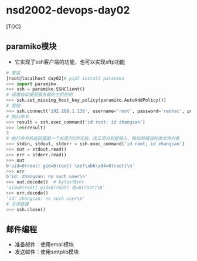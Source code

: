 # nsd2002-devops-day02

[TOC]

## paramiko模块

- 它实现了ssh客户端的功能，也可以实现sftp功能

```python
# 安装
[root@localhost day02]# pip3 install paramiko
>>> import paramiko
>>> ssh = paramiko.SSHClient()
# 设置自动接受服务器的主机密钥
>>> ssh.set_missing_host_key_policy(paramiko.AutoAddPolicy())
# 登陆
>>> ssh.connect('192.168.1.136', username='root', password='redhat', port=22)
# 执行命令
>>> result = ssh.exec_command('id root; id zhangsan')
>>> len(result)
3
# 执行命令的返回值是一个长度为3的元组。这三项分别是输入、输出和错误的类文件对象
>>> stdin, stdout, stderr = ssh.exec_command('id root; id zhangsan')
>>> out = stdout.read()
>>> err = stderr.read()
>>> out
b'uid=0(root) gid=0(root) \xe7\xbb\x84=0(root)\n'
>>> err
b'id: zhangsan: no such user\n'
>>> out.decode()  # bytes转str
'uid=0(root) gid=0(root) 组=0(root)\n'
>>> err.decode()
'id: zhangsan: no such user\n'
# 关闭连接
>>> ssh.close()
```

## 邮件编程

- 准备邮件：使用email模块
- 发送邮件：使用smtplib模块









